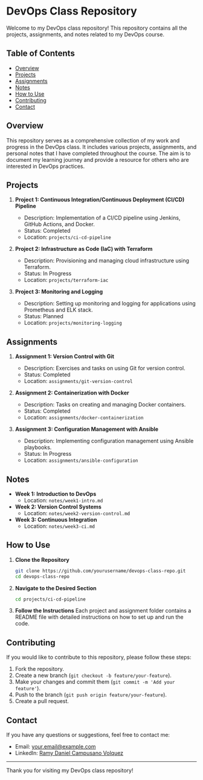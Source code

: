 # DevOps Class Repository

Welcome to my DevOps class repository! This repository contains all the projects, assignments, and notes related to my DevOps course.

## Table of Contents

- [Overview](#overview)
- [Projects](#projects)
- [Assignments](#assignments)
- [Notes](#notes)
- [How to Use](#how-to-use)
- [Contributing](#contributing)
- [Contact](#contact)

## Overview

This repository serves as a comprehensive collection of my work and progress in the DevOps class. It includes various projects, assignments, and personal notes that I have completed throughout the course. The aim is to document my learning journey and provide a resource for others who are interested in DevOps practices.

## Projects

1. **Project 1: Continuous Integration/Continuous Deployment (CI/CD) Pipeline**
   - Description: Implementation of a CI/CD pipeline using Jenkins, GitHub Actions, and Docker.
   - Status: Completed
   - Location: `projects/ci-cd-pipeline`

2. **Project 2: Infrastructure as Code (IaC) with Terraform**
   - Description: Provisioning and managing cloud infrastructure using Terraform.
   - Status: In Progress
   - Location: `projects/terraform-iac`

3. **Project 3: Monitoring and Logging**
   - Description: Setting up monitoring and logging for applications using Prometheus and ELK stack.
   - Status: Planned
   - Location: `projects/monitoring-logging`

## Assignments

1. **Assignment 1: Version Control with Git**
   - Description: Exercises and tasks on using Git for version control.
   - Status: Completed
   - Location: `assignments/git-version-control`

2. **Assignment 2: Containerization with Docker**
   - Description: Tasks on creating and managing Docker containers.
   - Status: Completed
   - Location: `assignments/docker-containerization`

3. **Assignment 3: Configuration Management with Ansible**
   - Description: Implementing configuration management using Ansible playbooks.
   - Status: In Progress
   - Location: `assignments/ansible-configuration`

## Notes

- **Week 1: Introduction to DevOps**
  - Location: `notes/week1-intro.md`
- **Week 2: Version Control Systems**
  - Location: `notes/week2-version-control.md`
- **Week 3: Continuous Integration**
  - Location: `notes/week3-ci.md`

## How to Use

1. **Clone the Repository**
   ```bash
   git clone https://github.com/yourusername/devops-class-repo.git
   cd devops-class-repo
   ```

2. **Navigate to the Desired Section**
   ```bash
   cd projects/ci-cd-pipeline
   ```

3. **Follow the Instructions**
   Each project and assignment folder contains a README file with detailed instructions on how to set up and run the code.

## Contributing

If you would like to contribute to this repository, please follow these steps:

1. Fork the repository.
2. Create a new branch (`git checkout -b feature/your-feature`).
3. Make your changes and commit them (`git commit -m 'Add your feature'`).
4. Push to the branch (`git push origin feature/your-feature`).
5. Create a pull request.

## Contact

If you have any questions or suggestions, feel free to contact me:

- Email: [your.email@example.com](mailto:ramydcampusano@hotmail.com)
- LinkedIn: [Ramy Daniel Campusano Volquez](https://www.linkedin.com/in/ramy-campusano-volquez-a110ba14a?utm_source=share&utm_campaign=share_via&utm_content=profile&utm_medium=android_app)

---

Thank you for visiting my DevOps class repository!
